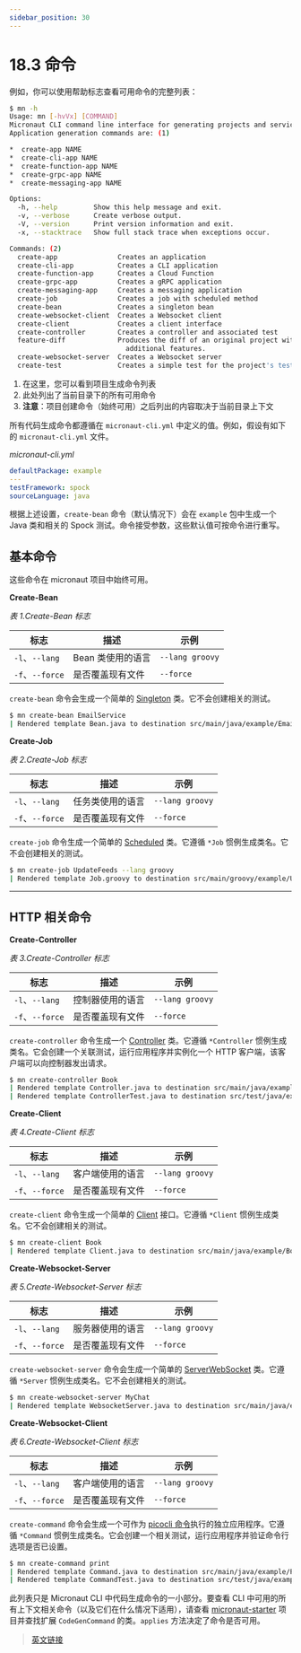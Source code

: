```yaml
---
sidebar_position: 30
---
```


# 18.3 命令

例如，你可以使用帮助标志查看可用命令的完整列表：

```bash
$ mn -h
Usage: mn [-hvVx] [COMMAND]
Micronaut CLI command line interface for generating projects and services.
Application generation commands are: (1)

*  create-app NAME
*  create-cli-app NAME
*  create-function-app NAME
*  create-grpc-app NAME
*  create-messaging-app NAME

Options:
  -h, --help         Show this help message and exit.
  -v, --verbose      Create verbose output.
  -V, --version      Print version information and exit.
  -x, --stacktrace   Show full stack trace when exceptions occur.

Commands: (2)
  create-app               Creates an application
  create-cli-app           Creates a CLI application
  create-function-app      Creates a Cloud Function
  create-grpc-app          Creates a gRPC application
  create-messaging-app     Creates a messaging application
  create-job               Creates a job with scheduled method
  create-bean              Creates a singleton bean
  create-websocket-client  Creates a Websocket client
  create-client            Creates a client interface
  create-controller        Creates a controller and associated test
  feature-diff             Produces the diff of an original project with an original project with
                             additional features.
  create-websocket-server  Creates a Websocket server
  create-test              Creates a simple test for the project's testing framework
```

1. 在这里，您可以看到项目生成命令列表
2. 此处列出了当前目录下的所有可用命令
3. **注意**：项目创建命令（始终可用）之后列出的内容取决于当前目录上下文

所有代码生成命令都遵循在 `micronaut-cli.yml` 中定义的值。例如，假设有如下的 `micronaut-cli.yml` 文件。

*micronaut-cli.yml*

```yaml
defaultPackage: example
---
testFramework: spock
sourceLanguage: java
```

根据上述设置，`create-bean` 命令（默认情况下）会在 `example` 包中生成一个 Java 类和相关的 Spock 测试。命令接受参数，这些默认值可按命令进行重写。

## 基本命令

这些命令在 micronaut 项目中始终可用。

**Create-Bean**

*表 1.Create-Bean 标志*

|标志|描述|示例|
|--|--|--|
|`-l`、`--lang`|Bean 类使用的语言|`--lang groovy`|
|`-f`、`--force`|是否覆盖现有文件|`--force`|

`create-bean` 命令会生成一个简单的 [Singleton](https://docs.oracle.com/javaee/6/api/javax/inject/Singleton.html) 类。它不会创建相关的测试。

```bash
$ mn create-bean EmailService
| Rendered template Bean.java to destination src/main/java/example/EmailService.java
```

**Create-Job**

*表 2.Create-Job 标志*

|标志|描述|示例|
|--|--|--|
|`-l`、`--lang`|任务类使用的语言|`--lang groovy`|
|`-f`、`--force`|是否覆盖现有文件|`--force`|

`create-job` 命令生成一个简单的 [Scheduled](https://micronaut-projects.github.io/micronaut-docs-mn3/3.9.4/api/io/micronaut/scheduling/annotation/Scheduled.html) 类。它遵循 `*Job` 惯例生成类名。它不会创建相关的测试。

```bash
$ mn create-job UpdateFeeds --lang groovy
| Rendered template Job.groovy to destination src/main/groovy/example/UpdateFeedsJob.groovy
```

---

## HTTP 相关命令

**Create-Controller**

*表 3.Create-Controller 标志*

|标志|描述|示例|
|--|--|--|
|`-l`、`--lang`|控制器使用的语言|`--lang groovy`|
|`-f`、`--force`|是否覆盖现有文件|`--force`|

`create-controller` 命令生成一个 [Controller](https://micronaut-projects.github.io/micronaut-docs-mn3/3.9.4/api/io/micronaut/http/annotation/Controller.html) 类。它遵循 `*Controller` 惯例生成类名。它会创建一个关联测试，运行应用程序并实例化一个 HTTP 客户端，该客户端可以向控制器发出请求。

```bash
$ mn create-controller Book
| Rendered template Controller.java to destination src/main/java/example/BookController.java
| Rendered template ControllerTest.java to destination src/test/java/example/BookControllerTest.java
```

**Create-Client**

*表 4.Create-Client 标志*

|标志|描述|示例|
|--|--|--|
|`-l`、`--lang`|客户端使用的语言|`--lang groovy`|
|`-f`、`--force`|是否覆盖现有文件|`--force`|

`create-client` 命令生成一个简单的 [Client](https://micronaut-projects.github.io/micronaut-docs-mn3/3.9.4/api/io/micronaut/http/client/annotation/Client.html) 接口。它遵循 `*Client` 惯例生成类名。它不会创建相关的测试。

```bash
$ mn create-client Book
| Rendered template Client.java to destination src/main/java/example/BookClient.java
```

**Create-Websocket-Server**

*表 5.Create-Websocket-Server 标志*

|标志|描述|示例|
|--|--|--|
|`-l`、`--lang`|服务器使用的语言|`--lang groovy`|
|`-f`、`--force`|是否覆盖现有文件|`--force`|

`create-websocket-server` 命令会生成一个简单的 [ServerWebSocket](https://micronaut-projects.github.io/micronaut-docs-mn3/3.9.4/api/io/micronaut/websocket/annotation/ServerWebSocket.html) 类。它遵循 `*Server` 惯例生成类名。它不会创建相关的测试。

```bash
$ mn create-websocket-server MyChat
| Rendered template WebsocketServer.java to destination src/main/java/example/MyChatServer.java
```

**Create-Websocket-Client**

*表 6.Create-Websocket-Client 标志*

|标志|描述|示例|
|--|--|--|
|`-l`、`--lang`|客户端使用的语言|`--lang groovy`|
|`-f`、`--force`|是否覆盖现有文件|`--force`|

`create-command` 命令会生成一个可作为 [picocli 命令](https://picocli.info/apidocs/picocli/CommandLine.Command.html)执行的独立应用程序。它遵循 `*Command` 惯例生成类名。它会创建一个相关测试，运行应用程序并验证命令行选项是否已设置。

```bash
$ mn create-command print
| Rendered template Command.java to destination src/main/java/example/PrintCommand.java
| Rendered template CommandTest.java to destination src/test/java/example/PrintCommandTest.java
```

此列表只是 Micronaut CLI 中代码生成命令的一小部分。要查看 CLI 中可用的所有上下文相关命令（以及它们在什么情况下适用），请查看 [micronaut-starter](https://github.com/micronaut-projects/micronaut-starter) 项目并查找扩展 `CodeGenCommand` 的类。`applies` 方法决定了命令是否可用。

> [英文链接](https://micronaut-projects.github.io/micronaut-docs-mn3/3.9.4/guide/index.html#commands)

